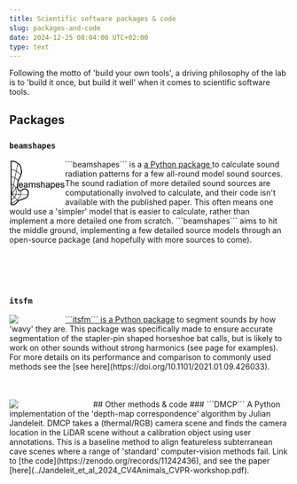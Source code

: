 ```yaml
---
title: Scientific software packages & code
slug: packages-and-code
date: 2024-12-25 08:04:00 UTC+02:00
type: text
---
```


Following the motto of 'build your own tools', a driving philosophy of the lab is to 'build it once, but build it well' when it comes to scientific software tools.

## Packages

### ```beamshapes```
<img src="../beamshapes_logo.webp" width="20%" align="left">
```beamshapes``` is a <a href="https://beamshapes.readthedocs.io/en/latest/" target="_blank"> a Python package </a>  to calculate sound radiation patterns for a few all-round model sound sources. The sound radiation of more detailed sound sources are computationally involved to calculate, and their code isn't available with the published paper. This often means one would use a 'simpler' model that is easier to calculate, rather than implement a more detailed one from scratch. ```beamshapes``` aims to hit the middle ground, implementing a few detailed source models through an open-source package (and hopefully with more sources to come).<br />
<br />
<br />
<br />
<br />

### ```itsfm```
<img src="../itsfm_logo.webp" width="20%" align="left">
<a href="https://itsfm.readthedocs.io/en/latest/" target="_blank"> ```itsfm``` is a Python package</a> to segment sounds by how 'wavy' they are. This package was specifically made to ensure accurate segmentation of the stapler-pin shaped horseshoe bat calls, but is likely to work on other sounds without strong harmonics (see page for examples). For more details on its performance and comparison to commonly used methods see the [see here](https://doi.org/10.1101/2021.01.09.426033). 
<br />
<br />
<br />
<br />
## Other methods & code 
### ```DMCP``` 
<img src="../dmcp_example.png" width="30%" align="left">
A Python implementation of the 'depth-map correspondence' algorithm by Julian Jandeleit. DMCP takes a (thermal/RGB) camera scene and finds the camera location in the LiDAR scene without a calibration object using user annotations. This is a baseline method to align featureless subterranean cave scenes where a range of 'standard' computer-vision methods fail. Link to [the code](https://zenodo.org/records/11242436), and see the paper [here](../Jandeleit_et_al_2024_CV4Animals_CVPR-workshop.pdf).
<br />
<br />
<br />

